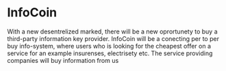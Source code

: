 # InfoCoin
With a new desentrelized marked, there will be a new oprortunety to buy a third-party information key provider. InfoCoin will be a conecting per to per buy info-system, where users who is looking for the cheapest offer on a service for an example insurenses, electrisety etc. The service providing companies will buy information from us
